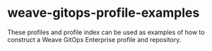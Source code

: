# weave-gitops-profile-examples
These profiles and profile index can be used as examples of how to construct a Weave GitOps Enterprise profile and repository.
